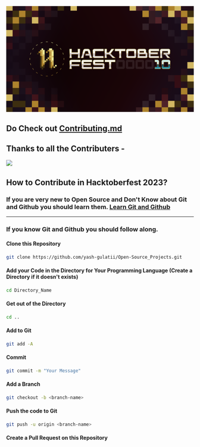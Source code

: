 <div align="center"  >
    <img src="./Hacktoberfest2023-Banner.png"/>
<div/>

<div align="left" >
<div/>

## Do Check out [Contributing.md](Contributing.md)

## Thanks to all the Contributers -

<a href="https://github.com/yash-gulatii/Open-Source_Projects/graphs/contributors">
<img src="https://contrib.rocks/image?repo=yash-gulatii/Open-Source_Projects" />
</a>

## How to Contribute in Hacktoberfest 2023?

### If you are very new to Open Source and Don't Know about Git and Github you should learn them. [Learn Git and Github](https://www.youtube.com/watch?v=apGV9Kg7ics)

---

### If you know Git and Github you should follow along.

#### Clone this Repository

```bash
git clone https://github.com/yash-gulatii/Open-Source_Projects.git
```

#### Add your Code in the Directory for Your Programming Language (Create a Directory if it doesn't exists)

```bash
cd Directory_Name
```

#### Get out of the Directory

```bash
cd ..
```

#### Add to Git

```bash
git add -A
```

#### Commit

```bash
git commit -m "Your Message"
```

#### Add a Branch

```bash
git checkout -b <branch-name>
```

#### Push the code to Git

```bash
git push -u origin <branch-name>
```

#### Create a Pull Request on this Repository
